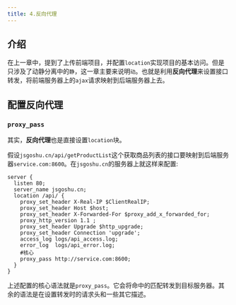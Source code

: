 ```yaml
---
title: 4.反向代理
---
```


## 介绍

在上一章中，提到了上传前端项目，并配置`location`实现项目的基本访问。但是只涉及了动静分离中的`静`，这一章主要来说明`动`。也就是利用**反向代理**来设置接口转发，将前端服务器上的`ajax`请求映射到后端服务器上去。

## 配置反向代理

### `proxy_pass`

其实，**反向代理**也是直接设置`location`块。

假设`jsgoshu.cn/api/getProductList`这个获取商品列表的接口要映射到后端服务器`service.com:8600`。在`jsgoshu.cn`的服务器上就这样来配置:

```nginx
server {
  listen 80;
  server_name jsgoshu.cn;
  location /api/ {
    proxy_set_header X-Real-IP $ClientRealIP;
    proxy_set_header Host $host;
    proxy_set_header X-Forwarded-For $proxy_add_x_forwarded_for;
    proxy_http_version 1.1 ;
    proxy_set_header Upgrade $http_upgrade;
    proxy_set_header Connection 'upgrade';
    access_log logs/api_access.log;
    error_log  logs/api_error.log;
    #核心
    proxy_pass http://service.com:8600;
  }
}
```
上述配置的核心语法就是`proxy_pass`。它会将命中的匹配转发到目标服务器。其余的语法是在设置转发时的请求头和一些其它描述。

